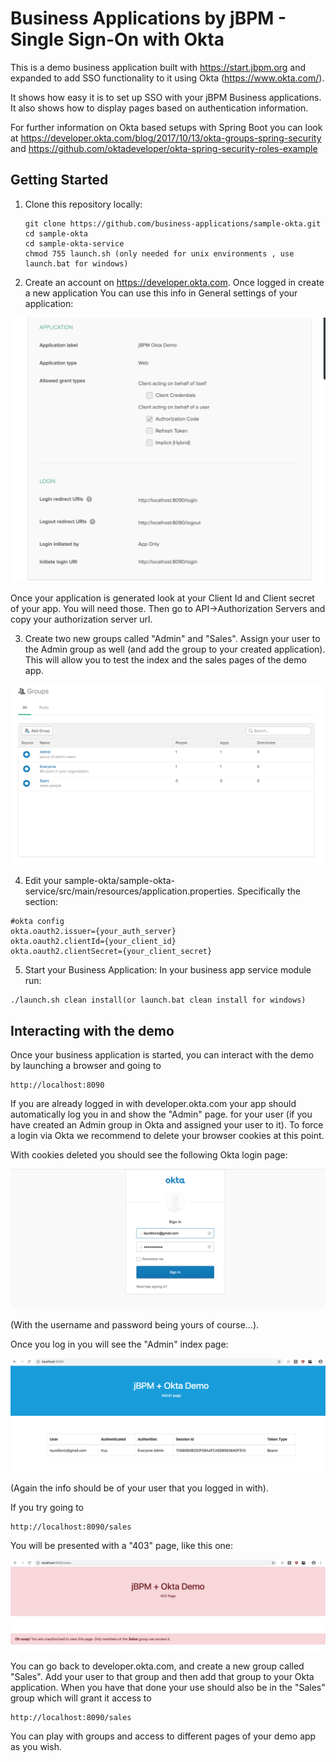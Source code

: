 # Business Applications by jBPM - Single Sign-On with Okta

This is a demo business application built with https://start.jbpm.org and expanded
to add SSO functionality to it using Okta (https://www.okta.com/).

It shows how easy it is to set up SSO with your jBPM Business applications. It also shows 
how to display pages based on authentication information.

For further information on Okta based setups with Spring Boot you can look at
https://developer.okta.com/blog/2017/10/13/okta-groups-spring-security
and
https://github.com/oktadeveloper/okta-spring-security-roles-example 

## Getting Started 
1. Clone this repository locally:
   
   ```
   git clone https://github.com/business-applications/sample-okta.git
   cd sample-okta
   cd sample-okta-service
   chmod 755 launch.sh (only needed for unix environments , use launch.bat for windows)
   ```
2. Create an account on https://developer.okta.com. Once logged in create a new application
You can use this info in General settings of your application:

![Okta app setup](img/oktademo3.png?raw=true)

Once your application is generated look at your Client Id and Client secret of your app. You will need 
those. Then go to API->Authorization Servers and copy your authorization server url. 

3. Create two new groups called "Admin" and "Sales". Assign your user to the Admin group as well (and add the group to 
your created application). This will allow you to test the index and the sales pages of the demo app.

![Okta groups setup](img/oktademo5.png?raw=true)

4. Edit your sample-okta/sample-okta-service/src/main/resources/application.properties. Specifically the section:

```
#okta config
okta.oauth2.issuer={your_auth_server}
okta.oauth2.clientId={your_client_id}
okta.oauth2.clientSecret={your_client_secret}
```
   
5. Start your Business Application:
In your business app service module run:
```
./launch.sh clean install(or launch.bat clean install for windows)
```


## Interacting with the demo
Once your business application is started, you can interact with the demo by launching a browser and going to

```
http://localhost:8090
```

If you are already logged in with developer.okta.com your app should automatically log you in and show the "Admin" page.
for your user (if you have created an Admin group in Okta and assigned your user to it).
To force a login via Okta we recommend to delete your browser cookies at this point.

With cookies deleted you should see the following Okta login page:

![Demo Login](img/oktademo2.png?raw=true)

(With the username and password being yours of course...).

Once you log in you will see the "Admin" index page:

![Demo Admin Page](img/oktademo.png?raw=true)

(Again the info should be of your user that you logged in with).

If you try going to 

```
http://localhost:8090/sales
```

You will be presented with a "403" page, like this one:

![Demo 403 Page](img/oktademo4.png?raw=true)

You can go back to developer.okta.com, and create a new group called "Sales". Add your user to that group and then 
add that group to your Okta application. When you have that done your use should also be in the "Sales" group
which will grant it access to 

```
http://localhost:8090/sales
```

You can play with groups and access to different pages of your demo app as you wish. 
